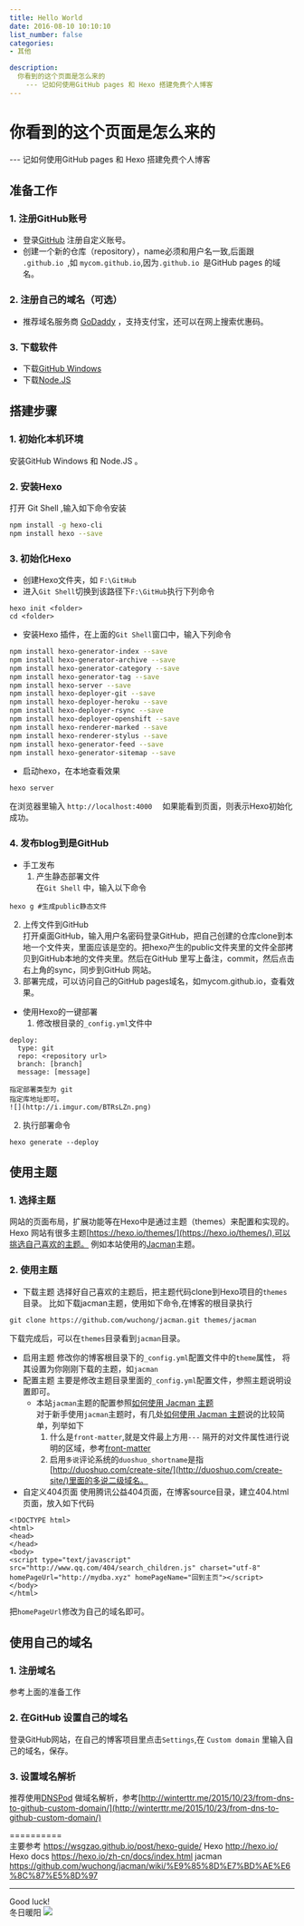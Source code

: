 ```yaml
---
title: Hello World  
date: 2016-08-10 10:10:10  
list_number: false  
categories:  
- 其他

description:  
  你看到的这个页面是怎么来的  
    --- 记如何使用GitHub pages 和 Hexo 搭建免费个人博客
---
```



# 你看到的这个页面是怎么来的
  --- 记如何使用GitHub pages 和 Hexo 搭建免费个人博客



## 准备工作

### 1. 注册GitHub账号  
- 登录[GitHub](https://github.com/) 注册自定义账号。
- 创建一个新的仓库（repository），name必须和用户名一致,后面跟
`.github.io `,如 `mycom.github.io`,因为`.github.io `是GitHub pages 的域名。

### 2. 注册自己的域名（可选）
- 推荐域名服务商 [GoDaddy](http://www.godaddy.com/) ，支持支付宝，还可以在网上搜索优惠码。

### 3. 下载软件
- 下载[GitHub Windows](https://windows.github.com/)
- 下载[Node.JS](http://nodejs.org/)

## 搭建步骤

### 1. 初始化本机环境
安装GitHub Windows 和 Node.JS 。
### 2. 安装Hexo
打开 Git Shell ,输入如下命令安装
``` sh
npm install -g hexo-cli
npm install hexo --save
```

### 3. 初始化Hexo
- 创建Hexo文件夹，如 ` F:\GitHub `
- 进入` Git Shell `切换到该路径下` F:\GitHub `执行下列命令
```
hexo init <folder>
cd <folder>
```
- 安装Hexo 插件，在上面的` Git Shell `窗口中，输入下列命令
```bash
npm install hexo-generator-index --save
npm install hexo-generator-archive --save
npm install hexo-generator-category --save
npm install hexo-generator-tag --save
npm install hexo-server --save
npm install hexo-deployer-git --save
npm install hexo-deployer-heroku --save
npm install hexo-deployer-rsync --save
npm install hexo-deployer-openshift --save
npm install hexo-renderer-marked --save
npm install hexo-renderer-stylus --save
npm install hexo-generator-feed --save
npm install hexo-generator-sitemap --save
```
- 启动hexo，在本地查看效果
```
hexo server
```
在浏览器里输入 `http://localhost:4000  `
如果能看到页面，则表示Hexo初始化成功。

### 4. 发布blog到是GitHub
- 手工发布  
  1. 产生静态部署文件     
在` Git Shell ` 中，输入以下命令
```
hexo g #生成public静态文件
```
  2. 上传文件到GitHub   
打开桌面GitHub，输入用户名密码登录GitHub，把自己创建的仓库clone到本地一个文件夹，里面应该是空的。把hexo产生的public文件夹里的文件全部拷贝到GitHub本地的文件夹里。然后在GitHub 里写上备注，commit，然后点击右上角的sync，同步到GitHub 网站。
  3. 部署完成，可以访问自己的GitHub pages域名，如mycom.github.io，查看效果。

- 使用Hexo的一键部署  
  1. 修改根目录的`_config.yml`文件中
```
deploy:
  type: git
  repo: <repository url>
  branch: [branch]
  message: [message]
```

    指定部署类型为 git  
    指定库地址即可。
    ![](http://i.imgur.com/BTRsLZn.png)
  2. 执行部署命令
```
hexo generate --deploy
```


## 使用主题
### 1. 选择主题  
网站的页面布局，扩展功能等在Hexo中是通过主题（themes）来配置和实现的。
Hexo 网站有很多主题[https://hexo.io/themes/](https://hexo.io/themes/),可以挑选自己喜欢的主题。
例如本站使用的[Jacman](https://github.com/wuchong/jacman)主题。

### 2. 使用主题  
- 下载主题
选择好自己喜欢的主题后，把主题代码clone到Hexo项目的`themes`目录。
比如下载jacman主题，使用如下命令,在博客的根目录执行
```
git clone https://github.com/wuchong/jacman.git themes/jacman
```
下载完成后，可以在`themes`目录看到`jacman`目录。
- 启用主题
修改你的博客根目录下的`_config.yml`配置文件中的`theme`属性，
将其设置为你刚刚下载的主题，如`jacman`
- 配置主题
主要是修改主题目录里面的`_config.yml`配置文件，参照主题说明设置即可。
  - 本站`jacman`主题的配置参照[如何使用 Jacman 主题](http://jacman.wuchong.me/2014/11/20/how-to-use-jacman/)  
  对于新手使用`jacman`主题时，有几处[如何使用 Jacman 主题](http://jacman.wuchong.me/2014/11/20/how-to-use-jacman/)说的比较简单，列举如下
    1. 什么是`front-matter`,就是文件最上方用`---` 隔开的对文件属性进行说明的区域，参考[front-matter](https://hexo.io/zh-cn/docs/permalinks.html)
    2. 启用`多说`评论系统的`duoshuo_shortname`是指[http://duoshuo.com/create-site/](http://duoshuo.com/create-site/)里面的多说二级域名。
- 自定义404页面
使用腾讯公益404页面，在博客source目录，建立404.html页面，放入如下代码
```
<!DOCTYPE html>
<html>
<head>
</head>
<body>
<script type="text/javascript" src="http://www.qq.com/404/search_children.js" charset="utf-8" homePageUrl="http://mydba.xyz" homePageName="回到主页"></script>
</body>
</html>
```
把`homePageUrl`修改为自己的域名即可。

## 使用自己的域名

### 1. 注册域名
参考上面的准备工作

### 2. 在GitHub 设置自己的域名
登录GitHub网站，在自己的博客项目里点击`Settings`,在  `Custom domain` 里输入自己的域名，保存。

### 3. 设置域名解析
推荐使用[DNSPod](https://www.dnspod.cn/)  做域名解析，参考[http://winterttr.me/2015/10/23/from-dns-to-github-custom-domain/](http://winterttr.me/2015/10/23/from-dns-to-github-custom-domain/)

==========  
主要参考 https://wsgzao.github.io/post/hexo-guide/
Hexo http://hexo.io/
Hexo docs https://hexo.io/zh-cn/docs/index.html
jacman  https://github.com/wuchong/jacman/wiki/%E9%85%8D%E7%BD%AE%E6%8C%87%E5%8D%97


---
Good luck!  
冬日暖阳
![](http://ocaw8wyva.bkt.clouddn.com/0d67fd84d40f37a3430eb33347f2a72b.png)
